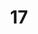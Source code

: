 ---
layout: paintings/painting
title: 17
image: /images/paintings/mdf/JRB Web 55-min.jpg
dimensions: 360mm x 360mm
media: Sumi Ink and Acrylic on MDF
group: MDF
---